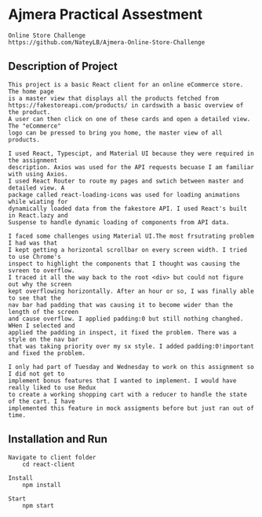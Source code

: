 # Ajmera Practical Assestment
    Online Store Challenge 
    https://github.com/NateyLB/Ajmera-Online-Store-Challenge

## Description of Project
    This project is a basic React client for an online eCommerce store. The home page 
    is a master view that displays all the products fetched from 
    https://fakestoreapi.com/products/ in cardswith a basic overview of the product. 
    A user can then click on one of these cards and open a detailed view. The "eCommerce" 
    logo can be pressed to bring you home, the master view of all products. 

    I used React, Typescipt, and Material UI because they were required in the assignment 
    description. Axios was used for the API requests becuase I am familiar with using Axios. 
    I used React Router to route my pages and swtich between master and detailed view. A 
    package called react-loading-icons was used for loading animations while wiating for 
    dynamically loaded data from the fakestore API. I used React's built in React.lazy and 
    Suspense to handle dynamic loading of components from API data. 

    I faced some challenges using Material UI.The most frsutrating problem I had was that 
    I kept getting a horizontal scrollbar on every screen width. I tried to use Chrome's 
    inspect to highlight the components that I thought was causing the svreen to overflow. 
    I traced it all the way back to the root <div> but could not figure out why the screen 
    kept overflowing horizontally. After an hour or so, I was finally able to see that the 
    nav bar had padding that was causing it to become wider than the length of the screen 
    and cause overflow. I applied padding:0 but still nothing changhed. WHen I selected and 
    applied the padding in inspect, it fixed the problem. There was a style on the nav bar 
    that was taking priority over my sx style. I added padding:0!important and fixed the problem.

    I only had part of Tuesday and Wednesday to work on this assignment so I did not get to 
    implement bonus features that I wanted to implement. I would have really liked to use Redux 
    to create a working shopping cart with a reducer to handle the state of the cart. I have 
    implemented this feature in mock assigments before but just ran out of time. 

## Installation and Run
    Navigate to client folder
        cd react-client

    Install
        npm install

    Start
        npm start